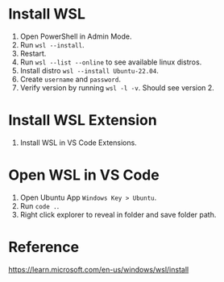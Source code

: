 # Install WSL
1. Open PowerShell in Admin Mode. 
2. Run `wsl --install`.
3. Restart.
4. Run `wsl --list --online` to see available linux distros.
5. Install distro `wsl --install Ubuntu-22.04`.
6. Create `username` and `password`.
7. Verify version by running `wsl -l -v`. Should see version 2. 

# Install WSL Extension  
1. Install WSL in VS Code Extensions. 

# Open WSL in VS Code 
1. Open Ubuntu App `Windows Key > Ubuntu`.
2. Run `code .`.
3. Right click explorer to reveal in folder and save folder path. 


# Reference
https://learn.microsoft.com/en-us/windows/wsl/install